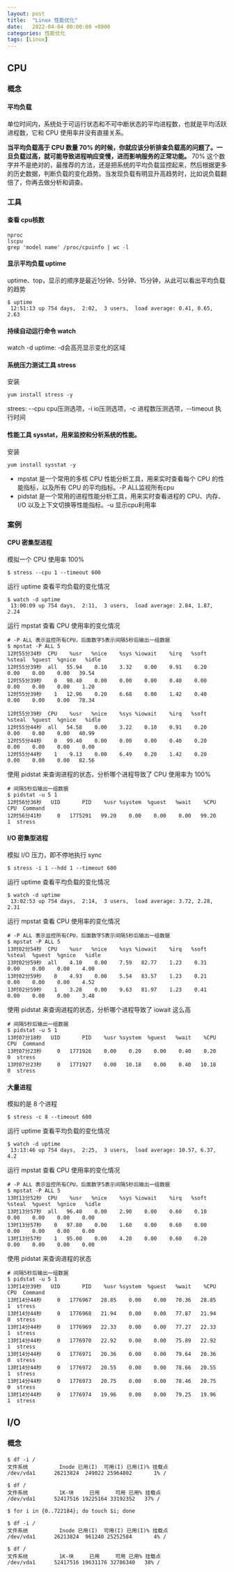 ```yaml
---
layout: post
title:  "Linux 性能优化"
date:   2022-04-04 00:00:00 +0800
categories: 性能优化
tags: [Linux]
---
```


## CPU
### 概念
#### 平均负载
单位时间内，系统处于可运行状态和不可中断状态的平均进程数，也就是平均活跃进程数，它和 CPU 使用率并没有直接关系。

**当平均负载高于 CPU 数量 70% 的时候，你就应该分析排查负载高的问题了。一旦负载过高，就可能导致进程响应变慢，进而影响服务的正常功能。**
70% 这个数字并不是绝对的，最推荐的方法，还是把系统的平均负载监控起来，然后根据更多的历史数据，判断负载的变化趋势。当发现负载有明显升高趋势时，比如说负载翻倍了，你再去做分析和调查。

### 工具
#### 查看 cpu核数
```shell
nproc
lscpu
grep 'model name' /proc/cpuinfo | wc -l
```

#### 显示平均负载 uptime
uptime、top，显示的顺序是最近1分钟、5分钟、15分钟，从此可以看出平均负载的趋势

```shell
$ uptime
 12:51:13 up 754 days,  2:02,  3 users,  load average: 0.41, 0.65, 2.63
```

#### 持续自动运行命令 watch
watch -d uptime: -d会高亮显示变化的区域

#### 系统压力测试工具 stress
安装
```shell
yum install stress -y
```

strees: --cpu cpu压测选项，-i io压测选项，-c 进程数压测选项，--timeout 执行时间

#### 性能工具 sysstat，用来监控和分析系统的性能。
安装
```shell
yum install sysstat -y
```

* mpstat 是一个常用的多核 CPU 性能分析工具，用来实时查看每个 CPU 的性能指标，以及所有 CPU 的平均指标。-P ALL监视所有cpu
* pidstat 是一个常用的进程性能分析工具，用来实时查看进程的 CPU、内存、I/O 以及上下文切换等性能指标。-u 显示cpu利用率

### 案例
#### CPU 密集型进程
模拟一个 CPU 使用率 100%
```shell
$ stress --cpu 1 --timeout 600
```

运行 uptime 查看平均负载的变化情况
```shell
$ watch -d uptime
 13:00:09 up 754 days,  2:11,  3 users,  load average: 2.84, 1.87, 2.24
```

运行 mpstat 查看 CPU 使用率的变化情况
```shell
# -P ALL 表示监控所有CPU，后面数字5表示间隔5秒后输出一组数据
$ mpstat -P ALL 5
12时55分34秒  CPU    %usr   %nice    %sys %iowait    %irq   %soft  %steal  %guest  %gnice   %idle
12时55分39秒  all   55.94    0.10    3.32    0.00    0.91    0.20    0.00    0.00    0.00   39.54
12时55分39秒    0   98.40    0.00    0.00    0.00    0.40    0.00    0.00    0.00    0.00    1.20
12时55分39秒    1   12.96    0.20    6.68    0.00    1.42    0.40    0.00    0.00    0.00   78.34

12时55分39秒  CPU    %usr   %nice    %sys %iowait    %irq   %soft  %steal  %guest  %gnice   %idle
12时55分44秒  all   54.58    0.00    3.22    0.10    0.91    0.20    0.00    0.00    0.00   40.99
12时55分44秒    0   99.40    0.00    0.00    0.00    0.40    0.20    0.00    0.00    0.00    0.00
12时55分44秒    1    9.13    0.00    6.49    0.20    1.42    0.20    0.00    0.00    0.00   82.56
```

使用 pidstat 来查询进程的状态，分析哪个进程导致了 CPU 使用率为 100%
```shell
# 间隔5秒后输出一组数据
$ pidstat -u 5 1
12时56分36秒   UID       PID    %usr %system  %guest   %wait    %CPU   CPU  Command
12时56分41秒     0   1775291   99.20    0.00    0.00    0.00   99.20     1  stress
```

#### I/O 密集型进程
模拟 I/O 压力，即不停地执行 sync
```shell
$ stress -i 1 --hdd 1 --timeout 600
```

运行 uptime 查看平均负载的变化情况
```shell
$ watch -d uptime
 13:02:53 up 754 days,  2:14,  3 users,  load average: 3.72, 2.28, 2.31
```

运行 mpstat 查看 CPU 使用率的变化情况
```shell
# -P ALL 表示监控所有CPU，后面数字5表示间隔5秒后输出一组数据
$ mpstat -P ALL 5
13时02分54秒  CPU    %usr   %nice    %sys %iowait    %irq   %soft  %steal  %guest  %gnice   %idle
13时02分59秒  all    4.10    0.00    7.59   82.77    1.23    0.31    0.00    0.00    0.00    4.00
13时02分59秒    0    4.93    0.00    5.54   83.57    1.23    0.21    0.00    0.00    0.00    4.52
13时02分59秒    1    3.28    0.00    9.63   81.97    1.23    0.41    0.00    0.00    0.00    3.48
```

使用 pidstat 来查询进程的状态，分析哪个进程导致了 iowait 这么高
```shell
# 间隔5秒后输出一组数据
$ pidstat -u 5 1
13时07分18秒   UID       PID    %usr %system  %guest   %wait    %CPU   CPU  Command
13时07分23秒     0   1771926    0.00    0.20    0.00    0.40    0.20     0  stress
13时07分23秒     0   1771927    0.00   10.18    0.00    0.40   10.18     0  stress
```

#### 大量进程
模拟的是 8 个进程
```shell
$ stress -c 8 --timeout 600
```

运行 uptime 查看平均负载的变化情况
```shell
$ watch -d uptime
 13:13:46 up 754 days,  2:25,  3 users,  load average: 10.57, 6.37, 4.2
```

运行 mpstat 查看 CPU 使用率的变化情况
```shell
# -P ALL 表示监控所有CPU，后面数字5表示间隔5秒后输出一组数据
$ mpstat -P ALL 5
13时13分52秒  CPU    %usr   %nice    %sys %iowait    %irq   %soft  %steal  %guest  %gnice   %idle
13时13分57秒  all   96.40    0.00    2.90    0.00    0.60    0.10    0.00    0.00    0.00    0.00
13时13分57秒    0   97.80    0.00    1.60    0.00    0.60    0.00    0.00    0.00    0.00    0.00
13时13分57秒    1   95.00    0.00    4.20    0.00    0.60    0.20    0.00    0.00    0.00    0.00
```

使用 pidstat 来查询进程的状态
```shell
# 间隔5秒后输出一组数据
$ pidstat -u 5 1
13时14分39秒   UID       PID    %usr %system  %guest   %wait    %CPU   CPU  Command
13时14分44秒     0   1776967   28.85    0.00    0.00   70.36   28.85     1  stress
13时14分44秒     0   1776968   21.94    0.00    0.00   77.87   21.94     0  stress
13时14分44秒     0   1776969   22.33    0.00    0.00   77.27   22.33     1  stress
13时14分44秒     0   1776970   22.92    0.00    0.00   75.89   22.92     1  stress
13时14分44秒     0   1776971   20.36    0.00    0.00   79.64   20.36     0  stress
13时14分44秒     0   1776972   20.55    0.00    0.00   78.66   20.55     1  stress
13时14分44秒     0   1776973   20.75    0.00    0.00   78.46   20.75     0  stress
13时14分44秒     0   1776974   19.96    0.00    0.00   79.25   19.96     1  stress
```

## I/O
### 概念
#### 

```shell
$ df -i /
文件系统          Inode 已用(I)  可用(I) 已用(I)% 挂载点
/dev/vda1      26213824  249022 25964802       1% /

$ df /
文件系统          1K-块     已用     可用 已用% 挂载点
/dev/vda1      52417516 19225164 33192352   37% /

$ for i in {0..722184}; do touch $i; done

$ df -i /
文件系统          Inode 已用(I)  可用(I) 已用(I)% 挂载点
/dev/vda1      26213824  961240 25252584       4% /

$ df /
文件系统          1K-块     已用     可用 已用% 挂载点
/dev/vda1      52417516 19631176 32786340   38% /
```
